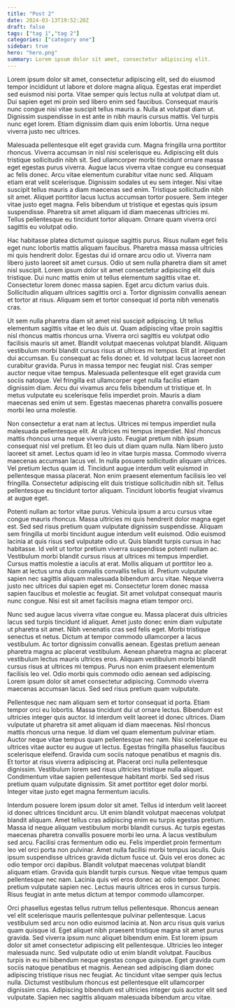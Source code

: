 ```yaml
---
title: "Post 2"
date: 2024-03-13T19:52:20Z
draft: false
tags: ["tag 1","tag 2"]
categories: ["category one"]
sidebar: true
hero: "hero.png"
summary: Lorem ipsum dolor sit amet, consectetur adipiscing elit.
---
```


Lorem ipsum dolor sit amet, consectetur adipiscing elit, sed do eiusmod tempor incididunt ut labore et dolore magna aliqua. Egestas erat imperdiet sed euismod nisi porta. Vitae semper quis lectus nulla at volutpat diam ut. Dui sapien eget mi proin sed libero enim sed faucibus. Consequat mauris nunc congue nisi vitae suscipit tellus mauris a. Nulla at volutpat diam ut. Dignissim suspendisse in est ante in nibh mauris cursus mattis. Vel turpis nunc eget lorem. Etiam dignissim diam quis enim lobortis. Urna neque viverra justo nec ultrices.

Malesuada pellentesque elit eget gravida cum. Magna fringilla urna porttitor rhoncus. Viverra accumsan in nisl nisi scelerisque eu. Adipiscing elit duis tristique sollicitudin nibh sit. Sed ullamcorper morbi tincidunt ornare massa eget egestas purus viverra. Augue lacus viverra vitae congue eu consequat ac felis donec. Arcu vitae elementum curabitur vitae nunc sed. Aliquam etiam erat velit scelerisque. Dignissim sodales ut eu sem integer. Nisi vitae suscipit tellus mauris a diam maecenas sed enim. Tristique sollicitudin nibh sit amet. Aliquet porttitor lacus luctus accumsan tortor posuere. Sem integer vitae justo eget magna. Felis bibendum ut tristique et egestas quis ipsum suspendisse. Pharetra sit amet aliquam id diam maecenas ultricies mi. Tellus pellentesque eu tincidunt tortor aliquam. Ornare quam viverra orci sagittis eu volutpat odio.

Hac habitasse platea dictumst quisque sagittis purus. Risus nullam eget felis eget nunc lobortis mattis aliquam faucibus. Pharetra massa massa ultricies mi quis hendrerit dolor. Egestas dui id ornare arcu odio ut. Viverra nam libero justo laoreet sit amet cursus. Odio ut sem nulla pharetra diam sit amet nisl suscipit. Lorem ipsum dolor sit amet consectetur adipiscing elit duis tristique. Dui nunc mattis enim ut tellus elementum sagittis vitae et. Consectetur lorem donec massa sapien. Eget arcu dictum varius duis. Sollicitudin aliquam ultrices sagittis orci a. Tortor dignissim convallis aenean et tortor at risus. Aliquam sem et tortor consequat id porta nibh venenatis cras.

Ut sem nulla pharetra diam sit amet nisl suscipit adipiscing. Ut tellus elementum sagittis vitae et leo duis ut. Quam adipiscing vitae proin sagittis nisl rhoncus mattis rhoncus urna. Viverra orci sagittis eu volutpat odio facilisis mauris sit amet. Blandit volutpat maecenas volutpat blandit. Aliquam vestibulum morbi blandit cursus risus at ultrices mi tempus. Elit at imperdiet dui accumsan. Eu consequat ac felis donec et. Id volutpat lacus laoreet non curabitur gravida. Purus in massa tempor nec feugiat nisl. Cras semper auctor neque vitae tempus. Malesuada pellentesque elit eget gravida cum sociis natoque. Vel fringilla est ullamcorper eget nulla facilisi etiam dignissim diam. Arcu dui vivamus arcu felis bibendum ut tristique et. In metus vulputate eu scelerisque felis imperdiet proin. Mauris a diam maecenas sed enim ut sem. Egestas maecenas pharetra convallis posuere morbi leo urna molestie.

Non consectetur a erat nam at lectus. Ultrices mi tempus imperdiet nulla malesuada pellentesque elit. At ultrices mi tempus imperdiet. Nisl rhoncus mattis rhoncus urna neque viverra justo. Feugiat pretium nibh ipsum consequat nisl vel pretium. Et leo duis ut diam quam nulla. Nam libero justo laoreet sit amet. Lectus quam id leo in vitae turpis massa. Commodo viverra maecenas accumsan lacus vel. In nulla posuere sollicitudin aliquam ultrices. Vel pretium lectus quam id. Tincidunt augue interdum velit euismod in pellentesque massa placerat. Non enim praesent elementum facilisis leo vel fringilla. Consectetur adipiscing elit duis tristique sollicitudin nibh sit. Tellus pellentesque eu tincidunt tortor aliquam. Tincidunt lobortis feugiat vivamus at augue eget.

Potenti nullam ac tortor vitae purus. Vehicula ipsum a arcu cursus vitae congue mauris rhoncus. Massa ultricies mi quis hendrerit dolor magna eget est. Sed sed risus pretium quam vulputate dignissim suspendisse. Aliquam sem fringilla ut morbi tincidunt augue interdum velit euismod. Odio euismod lacinia at quis risus sed vulputate odio ut. Quis blandit turpis cursus in hac habitasse. Id velit ut tortor pretium viverra suspendisse potenti nullam ac. Vestibulum morbi blandit cursus risus at ultrices mi tempus imperdiet. Cursus mattis molestie a iaculis at erat. Mollis aliquam ut porttitor leo a. Nam at lectus urna duis convallis convallis tellus id. Pretium vulputate sapien nec sagittis aliquam malesuada bibendum arcu vitae. Neque viverra justo nec ultrices dui sapien eget mi. Consectetur lorem donec massa sapien faucibus et molestie ac feugiat. Sit amet volutpat consequat mauris nunc congue. Nisi est sit amet facilisis magna etiam tempor orci.

Nunc sed augue lacus viverra vitae congue eu. Massa placerat duis ultricies lacus sed turpis tincidunt id aliquet. Amet justo donec enim diam vulputate ut pharetra sit amet. Nibh venenatis cras sed felis eget. Morbi tristique senectus et netus. Dictum at tempor commodo ullamcorper a lacus vestibulum. Ac tortor dignissim convallis aenean. Egestas pretium aenean pharetra magna ac placerat vestibulum. Aenean pharetra magna ac placerat vestibulum lectus mauris ultrices eros. Aliquam vestibulum morbi blandit cursus risus at ultrices mi tempus. Purus non enim praesent elementum facilisis leo vel. Odio morbi quis commodo odio aenean sed adipiscing. Lorem ipsum dolor sit amet consectetur adipiscing. Commodo viverra maecenas accumsan lacus. Sed sed risus pretium quam vulputate.

Pellentesque nec nam aliquam sem et tortor consequat id porta. Etiam tempor orci eu lobortis. Massa tincidunt dui ut ornare lectus. Bibendum est ultricies integer quis auctor. Id interdum velit laoreet id donec ultrices. Diam vulputate ut pharetra sit amet aliquam id diam maecenas. Nisl rhoncus mattis rhoncus urna neque. Id diam vel quam elementum pulvinar etiam. Auctor neque vitae tempus quam pellentesque nec nam. Nisi scelerisque eu ultrices vitae auctor eu augue ut lectus. Egestas fringilla phasellus faucibus scelerisque eleifend. Gravida cum sociis natoque penatibus et magnis dis. Et tortor at risus viverra adipiscing at. Placerat orci nulla pellentesque dignissim. Vestibulum lorem sed risus ultricies tristique nulla aliquet. Condimentum vitae sapien pellentesque habitant morbi. Sed sed risus pretium quam vulputate dignissim. Sit amet porttitor eget dolor morbi. Integer vitae justo eget magna fermentum iaculis.

Interdum posuere lorem ipsum dolor sit amet. Tellus id interdum velit laoreet id donec ultrices tincidunt arcu. Ut enim blandit volutpat maecenas volutpat blandit aliquam. Amet tellus cras adipiscing enim eu turpis egestas pretium. Massa id neque aliquam vestibulum morbi blandit cursus. Ac turpis egestas maecenas pharetra convallis posuere morbi leo urna. A lacus vestibulum sed arcu. Facilisi cras fermentum odio eu. Felis imperdiet proin fermentum leo vel orci porta non pulvinar. Amet nulla facilisi morbi tempus iaculis. Quis ipsum suspendisse ultrices gravida dictum fusce ut. Quis vel eros donec ac odio tempor orci dapibus. Blandit volutpat maecenas volutpat blandit aliquam etiam. Gravida quis blandit turpis cursus. Neque vitae tempus quam pellentesque nec nam. Lacinia quis vel eros donec ac odio tempor. Donec pretium vulputate sapien nec. Lectus mauris ultrices eros in cursus turpis. Risus feugiat in ante metus dictum at tempor commodo ullamcorper.

Orci phasellus egestas tellus rutrum tellus pellentesque. Rhoncus aenean vel elit scelerisque mauris pellentesque pulvinar pellentesque. Lacus vestibulum sed arcu non odio euismod lacinia at. Non arcu risus quis varius quam quisque id. Eget aliquet nibh praesent tristique magna sit amet purus gravida. Sed viverra ipsum nunc aliquet bibendum enim. Est lorem ipsum dolor sit amet consectetur adipiscing elit pellentesque. Ultricies leo integer malesuada nunc. Sed vulputate odio ut enim blandit volutpat. Faucibus turpis in eu mi bibendum neque egestas congue quisque. Eget gravida cum sociis natoque penatibus et magnis. Aenean sed adipiscing diam donec adipiscing tristique risus nec feugiat. Ac tincidunt vitae semper quis lectus nulla. Dictumst vestibulum rhoncus est pellentesque elit ullamcorper dignissim cras. Adipiscing bibendum est ultricies integer quis auctor elit sed vulputate. Sapien nec sagittis aliquam malesuada bibendum arcu vitae.